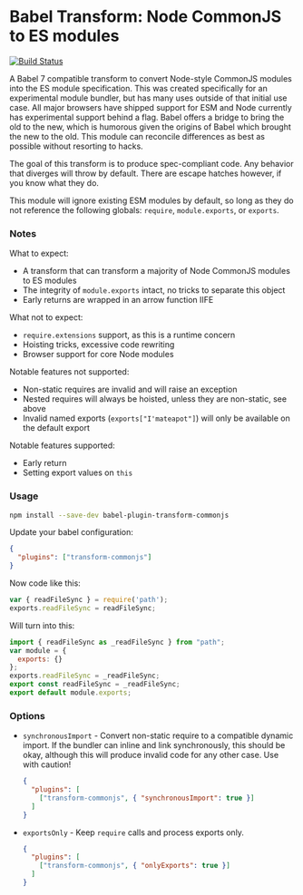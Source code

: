 # Babel Transform: Node CommonJS to ES modules

[![Build Status](https://travis-ci.org/tbranyen/babel-plugin-transform-commonjs.svg?branch=master)](https://travis-ci.org/tbranyen/babel-plugin-transform-commonjs)

A Babel 7 compatible transform to convert Node-style CommonJS modules into the
ES module specification. This was created specifically for an experimental
module bundler, but has many uses outside of that initial use case. All major
browsers have shipped support for ESM and Node currently has experimental
support behind a flag. Babel offers a bridge to bring the old to the new, which
is humorous given the origins of Babel which brought the new to the old. This
module can reconcile differences as best as possible without resorting to
hacks.

The goal of this transform is to produce spec-compliant code. Any behavior that
diverges will throw by default. There are escape hatches however, if
you know what they do.

This module will ignore existing ESM modules by default, so long as they do not
reference the following globals: `require`, `module.exports`, or `exports`.

### Notes

What to expect:

- A transform that can transform a majority of Node CommonJS modules to ES modules
- The integrity of `module.exports` intact, no tricks to separate this object
- Early returns are wrapped in an arrow function IIFE

What not to expect:

- `require.extensions` support, as this is a runtime concern
- Hoisting tricks, excessive code rewriting
- Browser support for core Node modules

Notable features not supported:

- Non-static requires are invalid and will raise an exception
- Nested requires will always be hoisted, unless they are non-static, see above
- Invalid named exports (`exports["I'mateapot"]`) will only be available on the default export

Notable features supported:

- Early return
- Setting export values on `this`

### Usage

```sh
npm install --save-dev babel-plugin-transform-commonjs
```

Update your babel configuration:

```json
{
  "plugins": ["transform-commonjs"]
}
```

Now code like this:

```javascript
var { readFileSync } = require('path');
exports.readFileSync = readFileSync;
```

Will turn into this:

``` javascript
import { readFileSync as _readFileSync } from "path";
var module = {
  exports: {}
};
exports.readFileSync = _readFileSync;
export const readFileSync = _readFileSync;
export default module.exports;
```

### Options

- `synchronousImport` - Convert non-static require to a compatible dynamic
  import. If the bundler can inline and link synchronously, this should be
  okay, although this will produce invalid code for any other case. Use with
  caution!

  ```json
  {
    "plugins": [
      ["transform-commonjs", { "synchronousImport": true }]
    ]
  }
  ```

- `exportsOnly` - Keep `require` calls and process exports only.

  ```json
  {
    "plugins": [
      ["transform-commonjs", { "onlyExports": true }]
    ]
  }
  ```
